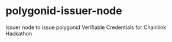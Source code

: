 # polygonid-issuer-node
Issuer node to issue polygonid Verifiable Credentials for Chainlink Hackathon
